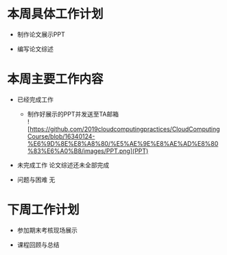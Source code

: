 # 本周具体工作计划  
+ 制作论文展示PPT  
- 编写论文综述  
  
  
# 本周主要工作内容  
+ 已经完成工作  
    - 制作好展示的PPT并发送至TA邮箱  
    ![https://github.com/2019cloudcomputingpractices/CloudComputingCourse/blob/16340124-%E6%9D%8E%E8%A8%80/%E5%AE%9E%E8%AE%AD%E8%80%83%E6%A0%B8/images/PPT.png](PPT)  
    
+ 未完成工作 论文综述还未全部完成  
  
- 问题与困难  无
  
# 下周工作计划  
+ 参加期末考核现场展示  
- 课程回顾与总结
